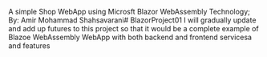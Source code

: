 A simple Shop WebApp using Microsft Blazor WebAssembly Technology; By: Amir Mohammad Shahsavarani# BlazorProject01
I will gradually update and add up futures to this project so that it would be a complete example of Blazoe WebAssembly WebApp with both backend and frontend servicesa and features
